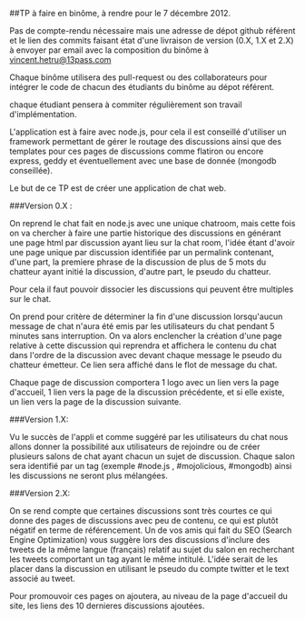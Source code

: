 ##TP à faire en binôme, à rendre pour le 7 décembre 2012.

Pas de compte-rendu nécessaire mais une adresse de dépot github référent et le lien des commits faisant état d'une livraison de version (0.X, 1.X et 2.X) à envoyer par email avec la composition du binôme à vincent.hetru@13pass.com

Chaque binôme utilisera des pull-request ou des collaborateurs pour intégrer le code de chacun des étudiants du binôme au dépot référent.

chaque étudiant pensera à commiter régulièrement son travail d'implémentation. 

L'application est à faire avec node.js, pour cela il est conseillé d'utiliser un framework permettant de gérer le routage des discussions ainsi que des templates pour ces pages de discussions comme flatiron ou encore express, geddy et éventuellement avec une base de donnée (mongodb conseillée).

Le but de ce TP est de créer une application de chat web.

###Version 0.X : 

On reprend le chat fait en node.js avec une unique chatroom, mais cette fois on va chercher à faire une partie historique des discussions en générant une page html par discussion ayant lieu sur la chat room, l'idée étant d'avoir une page unique par discussion identifiée par un permalink contenant, d'une part, la premiere phrase de la discussion de plus de 5 mots du chatteur ayant initié la discussion, d'autre part, le pseudo du chatteur.

Pour cela il faut pouvoir dissocier les discussions qui peuvent être multiples sur le chat.

On prend pour critère de déterminer la fin d'une discussion lorsqu'aucun message de chat n'aura été emis par les utilisateurs du chat pendant 5 minutes sans interruption. On va alors enclencher la création d'une page relative à cette discussion qui reprendra et affichera le contenu du chat dans l'ordre de la discussion avec devant chaque message le pseudo du chatteur émetteur. Ce lien sera affiché dans le flot de message du chat.

Chaque page de discussion comportera 1 logo avec un lien vers la page d'accueil, 1 lien vers la page de la discussion précédente, et si elle existe, un lien vers la page de la discussion suivante.


###Version 1.X:

Vu le succès de l'appli et comme suggéré par les utilisateurs du chat nous allons donner la possibilité aux utilisateurs de rejoindre ou de créer plusieurs salons de chat ayant chacun un sujet de discussion. Chaque salon sera identifié par un tag (exemple #node.js , #mojolicious, #mongodb) ainsi les discussions ne seront plus mélangées.

###Version 2.X:

On se rend compte que certaines discussions sont très courtes ce qui donne des pages de discussions avec peu de contenu, ce qui est plutôt négatif en terme de référencement. 
Un de vos amis qui fait du SEO (Search Engine Optimization) vous suggère lors des discussions d'inclure des tweets de la même langue (français) relatif au sujet du salon en recherchant les tweets comportant un tag ayant le même intitulé. L'idée serait de les placer dans la discussion en utilisant le pseudo du compte twitter et le text associé au tweet.

Pour promouvoir ces pages on ajoutera, au niveau de la page d'accueil du site, les liens des 10 dernieres discussions ajoutées.